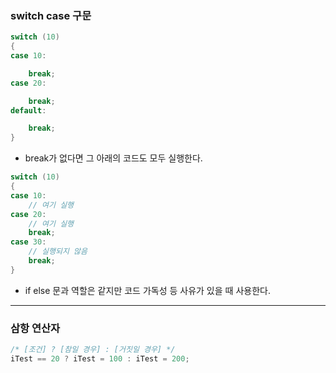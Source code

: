 ### switch case 구문
```cpp
switch (10)
{
case 10:

    break;
case 20:

    break;
default:

    break;
}
```
- break가 없다면 그 아래의 코드도 모두 실행한다.
```cpp
switch (10)
{
case 10:
    // 여기 실행
case 20:
    // 여기 실행
    break;
case 30:
    // 실행되지 않음
    break;
}
```
- if else 문과 역할은 같지만 코드 가독성 등 사유가 있을 때 사용한다.

---

### 삼항 연산자
```cpp
/* [조건] ? [참일 경우] : [거짓일 경우] */
iTest == 20 ? iTest = 100 : iTest = 200;
```
